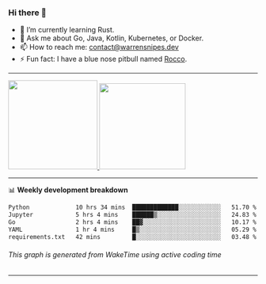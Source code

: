 ### Hi there 👋

- 🌱 I’m currently learning Rust.
- 💬 Ask me about Go, Java, Kotlin, Kubernetes, or Docker.
- 📫 How to reach me: contact@warrensnipes.dev
- ⚡ Fun fact: I have a blue nose pitbull named [Rocco](https://i.imgur.com/iLsSCKu.jpg).

-------


<a href="https://github.com/LockedThread/LockedThread">
  <img height="180em" src="https://github-readme-stats.vercel.app/api?username=LockedThread&theme=transparent&bg_color=00000000&show_icons=true&count_private=true" />
  <img height="174em" src="https://github-readme-stats.vercel.app/api/top-langs?username=LockedThread&theme=transparent&layout=compact&hide_progress=true&bg_color=00000000" />
  </a>

-------

📊 **Weekly development breakdown**
<!--START_SECTION:waka-->

```txt
Python             10 hrs 34 mins  █████████████░░░░░░░░░░░░   51.70 %
Jupyter            5 hrs 4 mins    ██████▒░░░░░░░░░░░░░░░░░░   24.83 %
Go                 2 hrs 4 mins    ██▓░░░░░░░░░░░░░░░░░░░░░░   10.17 %
YAML               1 hr 4 mins     █▒░░░░░░░░░░░░░░░░░░░░░░░   05.29 %
requirements.txt   42 mins         █░░░░░░░░░░░░░░░░░░░░░░░░   03.48 %
```

<!--END_SECTION:waka-->
###### *This graph is generated from WakeTime using active coding time*
-------
